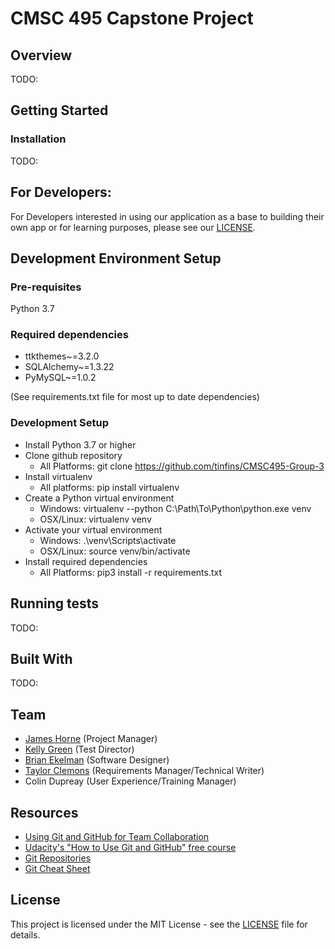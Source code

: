 # CMSC 495 Capstone Project
## Overview
TODO:

## Getting Started
### Installation
TODO: 

## For Developers:
For Developers interested in using our application as a base to building their own app or for learning purposes, please see our [LICENSE](https://github.com/tinfins/CMSC495-Group-3/blob/master/LICENSE).

## Development Environment Setup
### Pre-requisites
Python 3.7
### Required dependencies
- ttkthemes~=3.2.0
- SQLAlchemy~=1.3.22
- PyMySQL~=1.0.2
  
(See requirements.txt file for most up to date dependencies)

### Development Setup
- Install Python 3.7 or higher
- Clone github repository
  - All Platforms: git clone https://github.com/tinfins/CMSC495-Group-3
- Install virtualenv
  - All platforms: pip install virtualenv
- Create a Python virtual environment
  - Windows: virtualenv --python C:\Path\To\Python\python.exe venv
  - OSX/Linux: virtualenv venv
- Activate your virtual environment
  - Windows: .\venv\Scripts\activate
  - OSX/Linux: source venv/bin/activate
- Install required dependencies
  - All Platforms: pip3 install -r requirements.txt

## Running tests
TODO:

## Built With
TODO:

## Team
- [James Horne](https://github.com/jmhorne) (Project Manager)
- [Kelly Green](https://github.com/KGreen11) (Test Director)
- [Brian Ekelman](https://github.com/hedclever) (Software Designer)
- [Taylor Clemons](https://github.com/tinfins/) (Requirements Manager/Technical Writer)
- Colin Dupreay (User Experience/Training Manager)

## Resources
- [Using Git and GitHub for Team Collaboration](https://medium.com/anne-kerrs-blog/using-git-and-github-for-team-collaboration-e761e7c00281)
- [Udacity's "How to Use Git and GitHub" free course](https://www.udacity.com/course/version-control-with-git--ud123)
- [Git Repositories](https://www.sitereq.com/post/3-ways-to-create-git-local-and-remote-repositories)
- [Git Cheat Sheet](https://www.google.com/url?sa=t&source=web&rct=j&url=https://education.github.com/git-cheat-sheet-education.pdf&ved=2ahUKEwjb-_nn4qXuAhWRjlkKHUJEDrsQFjAAegQIAhAB&usg=AOvVaw2D3W2R0fwoOBi8YrhZYLFJ)

## License
This project is licensed under the MIT License - see the [LICENSE](https://github.com/tinfins/CMSC495-Group-3/blob/master/LICENSE) file for details.

